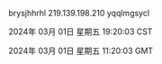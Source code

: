 brysjhhrhl 219.139.198.210 yqqlmgsycl

2024年 03月 01日 星期五 19:20:03 CST

2024年 03月 01日 星期五 11:20:03 GMT
